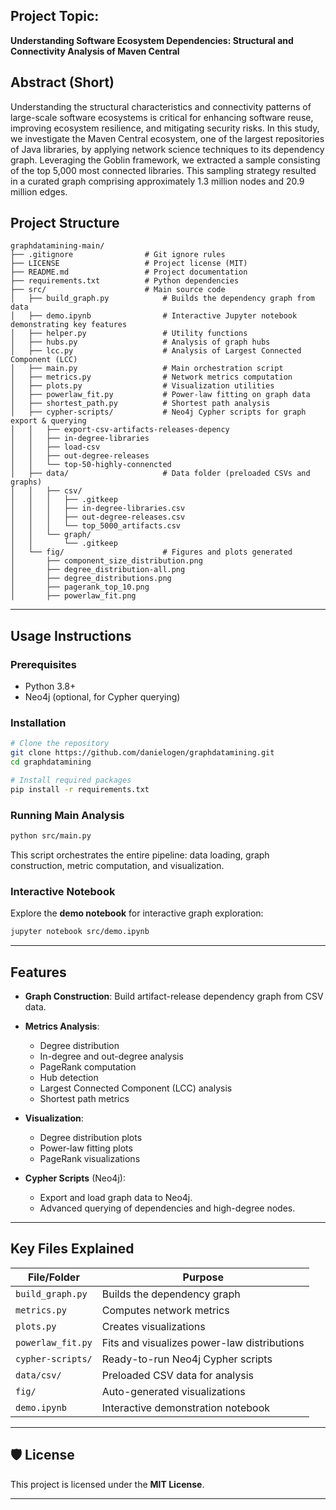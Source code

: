 ## Project Topic: 

**Understanding Software Ecosystem Dependencies: Structural and Connectivity Analysis of Maven Central**
## Abstract (Short)
Understanding the structural characteristics and connectivity patterns of large-scale software ecosystems is critical for enhancing software reuse, improving ecosystem resilience, and mitigating security risks. In this study, we investigate the Maven Central ecosystem, one of the largest repositories of Java libraries, by applying network science techniques to its dependency graph. Leveraging the Goblin framework, we extracted a sample consisting of the top 5,000 most connected libraries. This sampling strategy resulted in a curated graph comprising approximately 1.3 million nodes and 20.9 million edges.

<!-- 
### 📄 Draft Comprehensive `README.md` for `graphdatamining`

---

# Graph Data Mining

A Python-based project for **mining, analyzing, and visualizing large-scale artifact-release dependency graphs** in software ecosystems. This project provides tooling to build the graph from data, compute various network metrics, visualize key aspects, and perform statistical analysis such as **power-law fitting**.

--- -->

## Project Structure

```
graphdatamining-main/
├── .gitignore                # Git ignore rules
├── LICENSE                   # Project license (MIT)
├── README.md                 # Project documentation
├── requirements.txt          # Python dependencies
├── src/                      # Main source code
│   ├── build_graph.py            # Builds the dependency graph from data
│   ├── demo.ipynb                # Interactive Jupyter notebook demonstrating key features
│   ├── helper.py                 # Utility functions
│   ├── hubs.py                   # Analysis of graph hubs
│   ├── lcc.py                    # Analysis of Largest Connected Component (LCC)
│   ├── main.py                   # Main orchestration script
│   ├── metrics.py                # Network metrics computation
│   ├── plots.py                  # Visualization utilities
│   ├── powerlaw_fit.py           # Power-law fitting on graph data
│   ├── shortest_path.py          # Shortest path analysis
│   ├── cypher-scripts/           # Neo4j Cypher scripts for graph export & querying
│   │   ├── export-csv-artifacts-releases-depency
│   │   ├── in-degree-libraries
│   │   ├── load-csv
│   │   ├── out-degree-releases
│   │   └── top-50-highly-connencted
│   ├── data/                     # Data folder (preloaded CSVs and graphs)
│   │   ├── csv/
│   │   │   ├── .gitkeep
│   │   │   ├── in-degree-libraries.csv
│   │   │   ├── out-degree-releases.csv
│   │   │   └── top_5000_artifacts.csv
│   │   └── graph/
│   │       └── .gitkeep
│   └── fig/                      # Figures and plots generated
│       ├── component_size_distribution.png
│       ├── degree_distribution-all.png
│       ├── degree_distributions.png
│       ├── pagerank_top_10.png
│       ├── powerlaw_fit.png
```

---

## Usage Instructions

### Prerequisites

* Python 3.8+
* Neo4j (optional, for Cypher querying)

### Installation

```bash
# Clone the repository
git clone https://github.com/danielogen/graphdatamining.git
cd graphdatamining

# Install required packages
pip install -r requirements.txt
```

### Running Main Analysis

```bash
python src/main.py
```

This script orchestrates the entire pipeline: data loading, graph construction, metric computation, and visualization.

### Interactive Notebook

Explore the **demo notebook** for interactive graph exploration:

```bash
jupyter notebook src/demo.ipynb
```

---

## Features

* **Graph Construction**: Build artifact-release dependency graph from CSV data.
* **Metrics Analysis**:

  * Degree distribution
  * In-degree and out-degree analysis
  * PageRank computation
  * Hub detection
  * Largest Connected Component (LCC) analysis
  * Shortest path metrics
* **Visualization**:

  * Degree distribution plots
  * Power-law fitting plots
  * PageRank visualizations
* **Cypher Scripts** (Neo4j):

  * Export and load graph data to Neo4j.
  * Advanced querying of dependencies and high-degree nodes.

---

## Key Files Explained

| File/Folder       | Purpose                                     |
| ----------------- | ------------------------------------------- |
| `build_graph.py`  | Builds the dependency graph                 |
| `metrics.py`      | Computes network metrics                    |
| `plots.py`        | Creates visualizations                      |
| `powerlaw_fit.py` | Fits and visualizes power-law distributions |
| `cypher-scripts/` | Ready-to-run Neo4j Cypher scripts           |
| `data/csv/`       | Preloaded CSV data for analysis             |
| `fig/`            | Auto-generated visualizations               |
| `demo.ipynb`      | Interactive demonstration notebook          |

---
<!-- 
## 💡 Contribution Guidelines

1. Fork the repository.
2. Create a feature branch.
3. Submit a pull request with a detailed description.

--- -->

## 🛡 License

This project is licensed under the **MIT License**.

---
